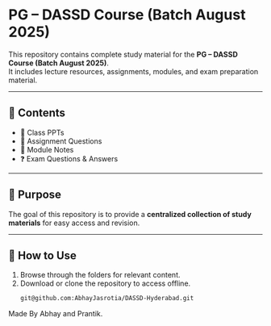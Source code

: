 # PG – DASSD Course (Batch August 2025)

This repository contains complete study material for the **PG – DASSD Course (Batch August 2025)**.  
It includes lecture resources, assignments, modules, and exam preparation material.

---

## 📂 Contents
- 📑 Class PPTs  
- 📝 Assignment Questions  
- 📘 Module Notes  
- ❓ Exam Questions & Answers  

---

## 🎯 Purpose
The goal of this repository is to provide a **centralized collection of study materials** for easy access and revision.

---

## 📌 How to Use
1. Browse through the folders for relevant content.  
2. Download or clone the repository to access offline.  
   ```bash
   git@github.com:AbhayJasrotia/DASSD-Hyderabad.git

Made By Abhay and Prantik.
